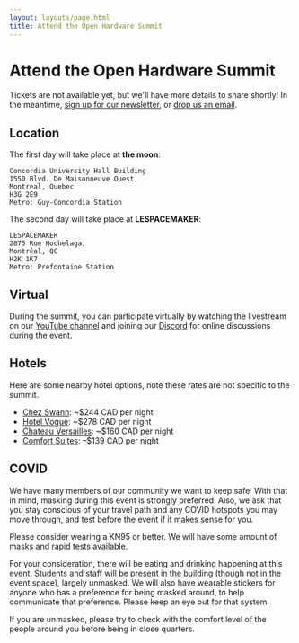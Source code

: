```yaml
---
layout: layouts/page.html
title: Attend the Open Hardware Summit
---
```


# Attend the Open Hardware Summit

Tickets are not available yet, but we'll have more details to share shortly! In the meantime, [sign up for our newsletter][newsletter], or [drop us an email][email].

[newsletter]: https://oshwa.us19.list-manage.com/subscribe?u=3e1619d377d5a6c361ef3292b&id=ca147d8610
[email]: mailto:summit@oshwa.org


## Location

The first day will take place at **the moon**:

```
Concordia University Hall Building
1550 Blvd. De Maisonneuve Ouest,
Montreal, Quebec
H3G 2E9
Metro: Guy-Concordia Station
```

The second day will take place at **LESPACEMAKER**:

```
LESPACEMAKER
2875 Rue Hochelaga,
Montréal, QC
H2K 1K7
Metro: Prefontaine Station
```


## Virtual

During the summit, you can participate virtually by watching the livestream on our [YouTube channel][youtube] and joining our [Discord] for online discussions during the event.

[youtube]: https://www.youtube.com/user/opensourcehardware
[discord]: https://discord.gg/bMK7NqFWG9


## Hotels

Here are some nearby hotel options, note these rates are not specific to the summit.
* [Chez Swann](https://www.reservations.com/Hotel/hotel-chez-swann?rc-ar=05-01-2024&rc-de=05-02-2024&rc-ro=1&rc-lo=Montreal&rc-ppid=0&rc-rm=2): ~$244 CAD per night
* [Hotel Vogue](https://www.reservations.com/hotel/loews-hotel-vogue-montreal?rc-ar=05-01-2024&rc-de=05-02-2024&rc-ro=1&rc-lo=Montreal&rc-ppid=0&rc-rm=2): ~$278 CAD per night
* [Chateau Versailles](https://www.expedia.ca/Montreal-Hotels-Chateau-Versailles.h454388.Hotel-Information?chkin=2024-03-27&chkout=2024-03-28&x_pwa=1&rfrr=HSR&pwa_ts=1710361274812&referrerUrl=aHR0cHM6Ly93d3cuZXhwZWRpYS5jYS9Ib3RlbC1TZWFyY2g%3D&useRewards=false&rm1=a2&regionId=6058201&destination=Downtown%20Montreal%2C%20Montreal%2C%20Quebec%2C%20Canada&destType=MARKET&neighborhoodId=6058201&latLong=45.500561%2C-73.575729&sort=RECOMMENDED&top_dp=160&top_cur=CAD&semdtl=a111848848910.b1114034195126.g1kwd-186812256.e1c.m1Cj0KCQjwncWvBhD_ARIsAEb2HW_0BrI70bT2Yvc2pPDizgk65aU2rmI5FTZG4e_zDPmQiGffts5unI0aAhFZEALw_wcB.r155b0ee000af0d20138f36aa625e1326625a8ea06a981bdf97f7b4e35dbb10800.c1.j11002604.k1.d1618152667820.h1e.i1.l1.n1.o1.p1.q1.s1.t1.x1.f1.u1.v1.w1&semcid=CA.UB.GOOGLE.DT-c-EN.HOTEL&gclid=Cj0KCQjwncWvBhD_ARIsAEb2HW_0BrI70bT2Yvc2pPDizgk65aU2rmI5FTZG4e_zDPmQiGffts5unI0aAhFZEALw_wcB&userIntent=&selectedRoomType=316104175&selectedRatePlan=385444316&searchId=7eeec890-e38e-4c18-b8f4-80db698fe345): ~$160 CAD per night
* [Comfort Suites](https://www.expedia.ca/Montreal-Hotels-Chateau-Versailles.h454388.Hotel-Information?chkin=2024-03-27&chkout=2024-03-28&x_pwa=1&rfrr=HSR&pwa_ts=1710361274812&referrerUrl=aHR0cHM6Ly93d3cuZXhwZWRpYS5jYS9Ib3RlbC1TZWFyY2g%3D&useRewards=false&rm1=a2&regionId=6058201&destination=Downtown%20Montreal%2C%20Montreal%2C%20Quebec%2C%20Canada&destType=MARKET&neighborhoodId=6058201&latLong=45.500561%2C-73.575729&sort=RECOMMENDED&top_dp=160&top_cur=CAD&semdtl=a111848848910.b1114034195126.g1kwd-186812256.e1c.m1Cj0KCQjwncWvBhD_ARIsAEb2HW_0BrI70bT2Yvc2pPDizgk65aU2rmI5FTZG4e_zDPmQiGffts5unI0aAhFZEALw_wcB.r155b0ee000af0d20138f36aa625e1326625a8ea06a981bdf97f7b4e35dbb10800.c1.j11002604.k1.d1618152667820.h1e.i1.l1.n1.o1.p1.q1.s1.t1.x1.f1.u1.v1.w1&semcid=CA.UB.GOOGLE.DT-c-EN.HOTEL&gclid=Cj0KCQjwncWvBhD_ARIsAEb2HW_0BrI70bT2Yvc2pPDizgk65aU2rmI5FTZG4e_zDPmQiGffts5unI0aAhFZEALw_wcB&userIntent=&selectedRoomType=316104175&selectedRatePlan=385444316&searchId=7eeec890-e38e-4c18-b8f4-80db698fe345): –$139 CAD per night

## COVID

We have many members of our community we want to keep safe! With that in mind, masking during this event is strongly preferred. Also, we ask that you stay conscious of your travel path and any COVID hotspots you may move through, and test before the event if it makes sense for you.

Please consider wearing a KN95 or better. We will have some amount of masks and rapid tests available.

For your consideration, there will be eating and drinking happening at this event. Students and staff will be present in the building (though not in the event space), largely unmasked.
We will also have wearable stickers for anyone who has a preference for being masked around, to help communicate that preference. Please keep an eye out for that system.

If you are unmasked, please try to check with the comfort level of the people around you before being in close quarters.
